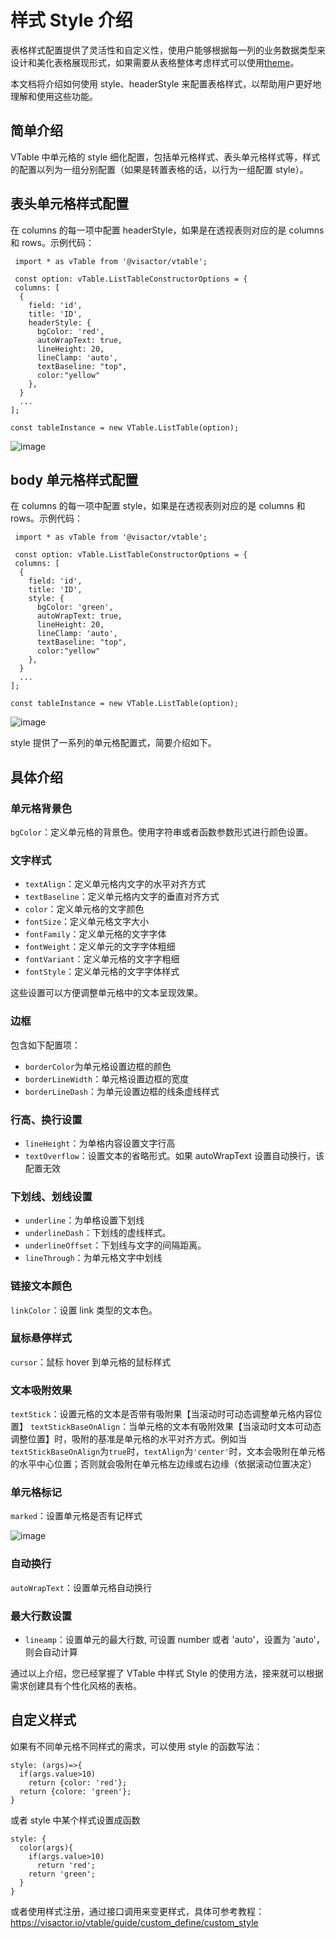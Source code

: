 # 样式 Style 介绍

表格样式配置提供了灵活性和自定义性，使用户能够根据每一列的业务数据类型来设计和美化表格展现形式，如果需要从表格整体考虑样式可以使用[theme](../../guide/theme_and_style/theme)。

本文档将介绍如何使用 style、headerStyle 来配置表格样式，以帮助用户更好地理解和使用这些功能。

## 简单介绍

VTable 中单元格的 style 细化配置，包括单元格样式、表头单元格样式等，样式的配置以列为一组分别配置（如果是转置表格的话，以行为一组配置 style）。

## 表头单元格样式配置

在 columns 的每一项中配置 headerStyle，如果是在透视表则对应的是 columns 和 rows。示例代码：

     import * as vTable from '@visactor/vtable';

     const option: vTable.ListTableConstructorOptions = {
     columns: [
      {
        field: 'id',
        title: 'ID',
        headerStyle: {
          bgColor: 'red',
          autoWrapText: true,
          lineHeight: 20,
          lineClamp: 'auto',
          textBaseline: "top",
          color:"yellow"
        },
      }
      ...
    ];

    const tableInstance = new VTable.ListTable(option);

![image](https://lf9-dp-fe-cms-tos.byteorg.com/obj/bit-cloud/0a2e223bdcd7410c08f6a6a0b.png)

## body 单元格样式配置

在 columns 的每一项中配置 style，如果是在透视表则对应的是 columns 和 rows。示例代码：

     import * as vTable from '@visactor/vtable';

     const option: vTable.ListTableConstructorOptions = {
     columns: [
      {
        field: 'id',
        title: 'ID',
        style: {
          bgColor: 'green',
          autoWrapText: true,
          lineHeight: 20,
          lineClamp: 'auto',
          textBaseline: "top",
          color:"yellow"
        },
      }
      ...
    ];

    const tableInstance = new VTable.ListTable(option);

![image](https://lf9-dp-fe-cms-tos.byteorg.com/obj/bit-cloud/a2c7623458257d15626270908.png)

style 提供了一系列的单元格配置式，简要介绍如下。

## 具体介绍

### 单元格背景色

`bgColor`：定义单元格的背景色。使用字符串或者函数参数形式进行颜色设置。

### 文字样式

- `textAlign`：定义单元格内文字的水平对齐方式
- `textBaseline`：定义单元格内文字的垂直对齐方式
- `color`：定义单元格的文字颜色
- `fontSize`：定义单元格文字大小
- `fontFamily`：定义单元格的文字字体
- `fontWeight`：定义单元的文字字体粗细
- `fontVariant`：定义单元格的文字字粗细
- `fontStyle`：定义单元格的文字字体样式

这些设置可以方便调整单元格中的文本呈现效果。

### 边框

包含如下配置项：

- `borderColor`为单元格设置边框的颜色
- `borderLineWidth`：单元格设置边框的宽度
- `borderLineDash`：为单元设置边框的线条虚线样式

### 行高、换行设置

- `lineHeight`：为单格内容设置文字行高
- `textOverflow`：设置文本的省略形式。如果 autoWrapText 设置自动换行，该配置无效

### 下划线、划线设置

- `underline`：为单格设置下划线
- `underlineDash`：下划线的虚线样式。
- `underlineOffset`：下划线与文字的间隔距离。
- `lineThrough`：为单元格文字中划线

### 链接文本颜色

`linkColor`：设置 link 类型的文本色。

### 鼠标悬停样式

`cursor`：鼠标 hover 到单元格的鼠标样式

### 文本吸附效果

`textStick`：设置元格的文本是否带有吸附果【当滚动时可动态调整单元格内容位置】
`textStickBaseOnAlign`：当单元格的文本有吸附效果【当滚动时文本可动态调整位置】时，吸附的基准是单元格的水平对齐方式。例如当`textStickBaseOnAlign`为`true`时，`textAlign`为`'center'`时，文本会吸附在单元格的水平中心位置；否则就会吸附在单元格左边缘或右边缘（依据滚动位置决定）

### 单元格标记

`marked`：设置单元格是否有记样式

![image](https://lf9-dp-fe-cms-tos.byteorg.com/obj/bit-cloud/VTable/guide/cell-marked.jpeg)

### 自动换行

`autoWrapText`：设置单元格自动换行

### 最大行数设置

- `lineamp`：设置单元的最大行数, 可设置 number 或者 'auto'，设置为 'auto'，则会自动计算

通过以上介绍，您已经掌握了 VTable 中样式 Style 的使用方法，接来就可以根据需求创建具有个性化风格的表格。

## 自定义样式

如果有不同单元格不同样式的需求，可以使用 style 的函数写法：

```
style: (args)=>{
  if(args.value>10)
    return {color: 'red'};
  return {colore: 'green'};
}

```

或者 style 中某个样式设置成函数

```
style: {
  color(args){
    if(args.value>10)
      return 'red';
    return 'green';
  }
}

```

或者使用样式注册，通过接口调用来变更样式，具体可参考教程：https://visactor.io/vtable/guide/custom_define/custom_style
